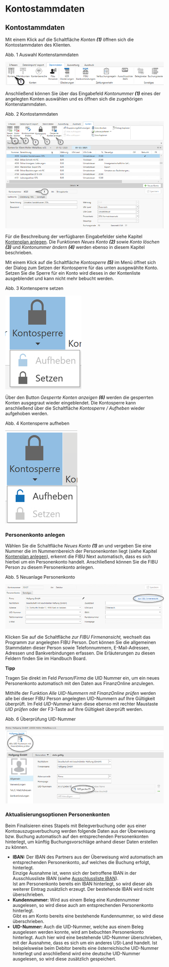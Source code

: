 # Kontostammdaten

## Kontostammdaten


Mit einem Klick auf die Schaltfläche *Konten* ***(1)*** öffnen sich die Kontostammdaten des Klienten.

Abb. 1 Auswahl Kontenstammdaten

![Image](<img/NeuesElement109.png>)

Anschließend können Sie über das Eingabefeld *Kontonummer **(1)*** eines der angelegten Konten auswählen und es öffnen sich die zugehörigen Kontenstammdaten.

Abb. 2 Kontostammdaten

![Image](<img/NeuesElement108.png>)

Für die Beschreibung der verfügbaren Eingabefelder siehe Kapitel [Kontenplan anlegen](FIBUNext/Kontenplane.md#Kontenplan\_anlegen). Die Funktionen *Neues Konto **(2)*** sowie *Konto löschen **(3)*** und *Kontonummer ändern **(4)*** werden ebenso in diesem Kapitel beschrieben.

Mit einem Klick auf die Schaltfläche *Kontosperre **(5)*** im Menü öffnet sich der Dialog zum Setzen der Kontosperre für das unten ausgewählte Konto. Setzen Sie die Sperre für ein Konto wird dieses in der Kontenliste ausgeblendet und kann nicht mehr bebucht werden.

Abb. 3 Kontensperre setzen

![Image](<img/NeuesElement107.png>)

Über den Button *Gesperrte Konten anzeigen **(6)*** werden die gesperrten Konten ausgegraut wieder eingeblendet. Die Kontosperre kann anschließend über die Schaltfläche *Kontosperre / Aufheben* wieder aufgehoben werden.

Abb. 4 Kontensperre aufheben

![Image](<img/NeuesElement106.png>)


### Personenkonto anlegen

Wählen Sie die Schaltfläche *Neues Konto* ***(1)*** an und vergeben Sie eine Nummer die im Nummernbereich der Personenkonten liegt (siehe Kapitel [Kontenplan anlegen](FIBUNext/Kontenplane.md#Kontenplan\_anlegen)), erkennt die FIBU Next automatisch, dass es sich hierbei um ein Personenkonto handelt. Anschließend können Sie die FIBU Person zu diesem Personenkonto anlegen.

Abb. 5 Neuanlage Personenkonto

![Image](<img/NeuesElement105.png>)

Klicken Sie auf die Schaltfläche *zur FIBU Firmenansicht,* wechselt das Programm zur angelegten FIBU Person. Dort können Sie die allgemeinen Stammdaten dieser Person sowie Telefonnummern, E-Mail-Adressen, Adressen und Bankverbindungen erfassen. Die Erläuterungen zu diesen Feldern finden Sie im Handbuch Board.

**Tipp**

Tragen Sie direkt im Feld *Person/Firma* die UID Nummer ein, um ein neues Personenkonto automatisch mit den Daten aus FinanzOnline anzulegen.


Mithilfe der Funktion *Alle UID-Nummern mit FinanzOnline prüfen* werden alle bei dieser FIBU Person angelegten UID-Nummern auf Ihre Gültigkeit überprüft. Im Feld *UID-Nummer* kann diese ebenso mit rechter Maustaste *UID prüfen* oder der F3-Taste auf Ihre Gültigkeit überprüft werden.

Abb. 6 Überprüfung UID-Nummer

![Image](<img/NeuesElement104.png>)


### Aktualisierungsoptionen Personenkonten


Beim Finalisieren eines Stapels mit Belegverbuchung oder aus einer Kontoauszugsverbuchung werden folgende Daten aus der Überweisung bzw. Buchung automatisch auf den entsprechenden Personenkonten hinterlegt, um künftig Buchungsvorschläge anhand dieser Daten erstellen zu können.

* **IBAN:** Der IBAN des Partners aus der Überweisung wird automatisch am entsprechenden Personenkonto, auf welches die Buchung erfolgt, hinterlegt.\
Einzige Ausnahme ist, wenn sich der betroffene IBAN in der Ausschlussliste IBAN (siehe [Ausschlussliste IBAN](FIBUNext/IBANAusschlussliste.md)).\
Ist am Personenkonto bereits ein IBAN hinterlegt, so wird dieser als weiterer Eintrag zusätzlich erzeugt. Der bestehende IBAN wird nicht überschrieben.
* **Kundennummer:** Wird aus einem Beleg eine Kundennummer ausgelesen, so wird diese auch am entsprechenden Personenkonto hinterlegt.\
Gibt es am Konto bereits eine bestehende Kundennummer, so wird diese überschrieben.
* **UID-Nummer:** Auch die UID-Nummer, welche aus einem Beleg ausgelesen werden konnte, wird am bebuchten Personenkonto hinterlegt. Auch hier wird eine bestehende UID-Nummer überschrieben, mit der Ausnahme, dass es sich um ein anderes USt-Land handelt. Ist beispielsweise beim Debitor bereits eine österreichische UID-Nummer hinterlegt und anschließend wird eine deutsche UID-Nummer ausgelesen, so wird diese zusätzlich gespeichert.

